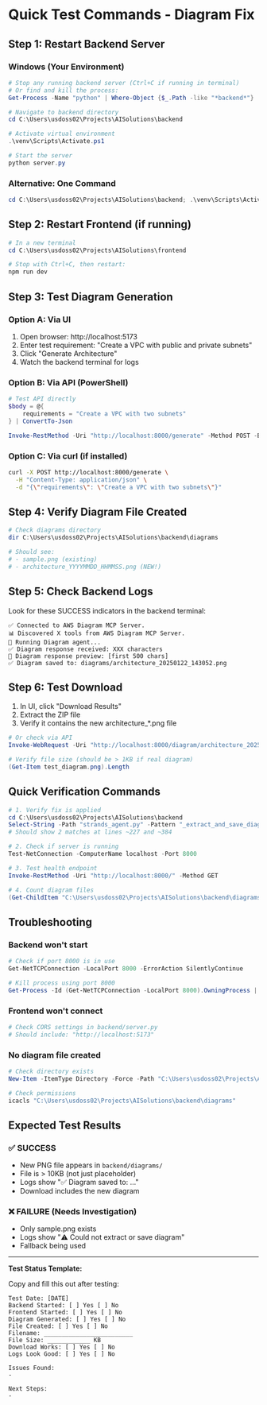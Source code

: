 # Quick Test Commands - Diagram Fix

## Step 1: Restart Backend Server

### Windows (Your Environment)

```powershell
# Stop any running backend server (Ctrl+C if running in terminal)
# Or find and kill the process:
Get-Process -Name "python" | Where-Object {$_.Path -like "*backend*"} | Stop-Process -Force

# Navigate to backend directory
cd C:\Users\usdoss02\Projects\AISolutions\backend

# Activate virtual environment
.\venv\Scripts\Activate.ps1

# Start the server
python server.py
```

### Alternative: One Command
```powershell
cd C:\Users\usdoss02\Projects\AISolutions\backend; .\venv\Scripts\Activate.ps1; python server.py
```

## Step 2: Restart Frontend (if running)

```powershell
# In a new terminal
cd C:\Users\usdoss02\Projects\AISolutions\frontend

# Stop with Ctrl+C, then restart:
npm run dev
```

## Step 3: Test Diagram Generation

### Option A: Via UI
1. Open browser: http://localhost:5173
2. Enter test requirement: "Create a VPC with public and private subnets"
3. Click "Generate Architecture"
4. Watch the backend terminal for logs

### Option B: Via API (PowerShell)
```powershell
# Test API directly
$body = @{
    requirements = "Create a VPC with two subnets"
} | ConvertTo-Json

Invoke-RestMethod -Uri "http://localhost:8000/generate" -Method POST -Body $body -ContentType "application/json"
```

### Option C: Via curl (if installed)
```bash
curl -X POST http://localhost:8000/generate \
  -H "Content-Type: application/json" \
  -d "{\"requirements\": \"Create a VPC with two subnets\"}"
```

## Step 4: Verify Diagram File Created

```powershell
# Check diagrams directory
dir C:\Users\usdoss02\Projects\AISolutions\backend\diagrams

# Should see:
# - sample.png (existing)
# - architecture_YYYYMMDD_HHMMSS.png (NEW!)
```

## Step 5: Check Backend Logs

Look for these SUCCESS indicators in the backend terminal:

```
✅ Connected to AWS Diagram MCP Server.
📊 Discovered X tools from AWS Diagram MCP Server.
🚀 Running Diagram agent...
✅ Diagram response received: XXX characters
📝 Diagram response preview: [first 500 chars]
✅ Diagram saved to: diagrams/architecture_20250122_143052.png
```

## Step 6: Test Download

1. In UI, click "Download Results"
2. Extract the ZIP file
3. Verify it contains the new architecture_*.png file

```powershell
# Or check via API
Invoke-WebRequest -Uri "http://localhost:8000/diagram/architecture_20250122_143052.png" -OutFile "test_diagram.png"

# Verify file size (should be > 1KB if real diagram)
(Get-Item test_diagram.png).Length
```

## Quick Verification Commands

```powershell
# 1. Verify fix is applied
cd C:\Users\usdoss02\Projects\AISolutions\backend
Select-String -Path "strands_agent.py" -Pattern "_extract_and_save_diagram"
# Should show 2 matches at lines ~227 and ~384

# 2. Check if server is running
Test-NetConnection -ComputerName localhost -Port 8000

# 3. Test health endpoint
Invoke-RestMethod -Uri "http://localhost:8000/" -Method GET

# 4. Count diagram files
(Get-ChildItem "C:\Users\usdoss02\Projects\AISolutions\backend\diagrams" -Filter "*.png").Count
```

## Troubleshooting

### Backend won't start
```powershell
# Check if port 8000 is in use
Get-NetTCPConnection -LocalPort 8000 -ErrorAction SilentlyContinue

# Kill process using port 8000
Get-Process -Id (Get-NetTCPConnection -LocalPort 8000).OwningProcess | Stop-Process -Force
```

### Frontend won't connect
```powershell
# Check CORS settings in backend/server.py
# Should include: "http://localhost:5173"
```

### No diagram file created
```powershell
# Check directory exists
New-Item -ItemType Directory -Force -Path "C:\Users\usdoss02\Projects\AISolutions\backend\diagrams"

# Check permissions
icacls "C:\Users\usdoss02\Projects\AISolutions\backend\diagrams"
```

## Expected Test Results

### ✅ SUCCESS
- New PNG file appears in `backend/diagrams/`
- File is > 10KB (not just placeholder)
- Logs show "✅ Diagram saved to: ..."
- Download includes the new diagram

### ❌ FAILURE (Needs Investigation)
- Only sample.png exists
- Logs show "⚠️ Could not extract or save diagram"
- Fallback being used

---

**Test Status Template:**

Copy and fill this out after testing:

```
Test Date: [DATE]
Backend Started: [ ] Yes [ ] No
Frontend Started: [ ] Yes [ ] No
Diagram Generated: [ ] Yes [ ] No
File Created: [ ] Yes [ ] No
Filename: _________________________
File Size: ____________ KB
Download Works: [ ] Yes [ ] No
Logs Look Good: [ ] Yes [ ] No

Issues Found:
- 

Next Steps:
-
```



